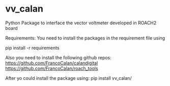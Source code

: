 # vv_calan
Python Package to interface the vector voltmeter developed in ROACH2 board


Requirements:
You need to install the packages in the requirement file using

pip install -r requirements


Also you need to install the following github repos:
 https://github.com/FrancoCalan/calandigital  
https://github.com/FrancoCalan/roach_tools



After yo could install the package using:
pip install vv_calan/

